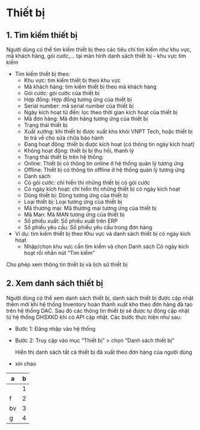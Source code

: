 # Thiết bị
## 1. Tìm kiếm thiết bị
Người dùng có thể tìm kiếm thiết bị theo các tiêu chí tìm kiếm như khu vực, mã khách hàng, gói cước,… tại màn hình danh sách thiết bị - khu vực tìm kiếm
-   Tìm kiếm thiết bị theo:
     - Khu vực: tìm kiếm thiết bị theo khu vực
     - Mã khách hàng: tìm kiếm thiết bị theo mã khách hàng
     - Gói cước: gói cước của thiết bị
     - Hợp đồng: Hợp đồng tương ứng của thiết bị
     - Serial number: mã serial number của thiết bị
     - Ngày kích hoạt từ đến: lọc theo thời gian kích hoạt của thiết bị
     - Mã đơn hàng: Mã đơn hàng tương ứng của thiết bị
     - Trạng thái thiết bị
     -	Xuất xưởng: khi thiết bị được xuất kho khỏi VNPT Tech, hoặc thiết bị bị trả về cho sửa chữa bảo hành
     -	Đang hoạt động: thiết bị được kích hoạt (có thông tin ngày kích hoạt)
     -	Không hoạt động: thiết bị bị thu hồi, thanh lý
     - Trạng thái thiết bị trên hệ thống:
     -	Online: Thiết bị có thông tin online ở hệ thống quản lý tương ứng
     -	Offline: Thiết bị có thông tin offline ở hệ thống quản lý tương ứng
     - Danh sách
     -	Có gói cước: chỉ hiển thị những thiết bị có gói cước
     -	Có ngày kích hoạt: chỉ hiển thị những thiết bị có ngày kích hoạt
     - Dòng thiết bị: Dòng tương ứng của thiết bị
     - Loại thiết bị: Loại tương ứng của thiết bị
     - Mã thương mại: Mã thương mại tương ứng của thiết bị
     - Mã Man: Mã MAN tương ứng của thiết bị
     - Số phiếu xuất: Số phiếu xuất trên ERP
     - Số phiếu yêu cầu: Số phiếu yêu cầu trong đơn hàng
- Ví dụ: tìm kiếm thiết bị theo Khu vực và danh sách thiết bị có ngày kích hoạt
     - Nhập/chọn khu vực cần tìm kiếm và chọn Danh sách Có ngày kich hoạt rồi nhấn nút “Tìm kiếm”

Cho phép xem thông tin thiết bị và lịch sử thiết bị

## 2. Xem danh sách thiết bị
Người dùng có thể xem danh sách thiết bị, danh sách thiết bị được cập nhật thêm mới khi hệ thống Inventory hoàn thành xuất kho theo đơn hàng đã tạo trên hệ thống DAC. Sau đó các thông tin thiết bị sẽ được tự động cập nhật từ hệ thống DHSXKD khi có API cập nhật.
   Các bước thực hiện như sau:

- Bước 1: Đăng nhập vào hệ thống
- Bước 2: Truy cập vào mục “Thiết bị” > chọn “Danh sách thiết bị”

  Hiển thị danh sách tất cả thiết bị đã xuất theo đơn hàng của người dùng
- xin chao
      
| a    | b    |
| ---- | ---- |
|      | 1    |
| f    | 2    |
| bv   | 3    |
| g    | 4    |





